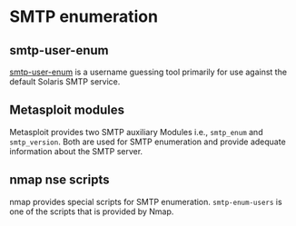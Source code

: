 # SMTP enumeration

## smtp-user-enum

[smtp-user-enum](https://pentestmonkey.net/tools/user-enumeration/smtp-user-enum) is a username guessing tool primarily for use against the default Solaris SMTP service.

## Metasploit modules

Metasploit provides two SMTP auxiliary Modules i.e., `smtp_enum` and `smtp_version`. Both are used for SMTP enumeration and provide adequate information about the SMTP server. 

## nmap nse scripts

nmap provides special scripts for SMTP enumeration. `smtp-enum-users` is one of the scripts that is provided by Nmap.


